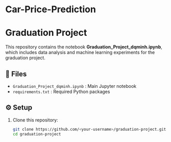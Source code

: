 # Car-Price-Prediction
# Graduation Project

This repository contains the notebook **Graduation_Project_dqminh.ipynb**, which includes data analysis and machine learning experiments for the graduation project.

## 📂 Files
- `Graduation_Project_dqminh.ipynb` : Main Jupyter notebook
- `requirements.txt` : Required Python packages

## ⚙️ Setup
1. Clone this repository:
   ```bash
   git clone https://github.com/<your-username>/graduation-project.git
   cd graduation-project
